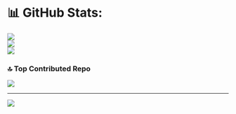 # 📊 GitHub Stats:
![](https://github-readme-stats.vercel.app/api?username=EmirhanTr3&theme=github_dark_dimmed&hide_border=false&include_all_commits=false&count_private=false)<br/>
![](https://nirzak-streak-stats.vercel.app/?user=EmirhanTr3&theme=github_dark_dimmed&hide_border=false)<br/>
![](https://github-readme-stats.vercel.app/api/top-langs/?username=EmirhanTr3&theme=github_dark_dimmed&hide_border=false&include_all_commits=false&count_private=false&layout=compact)

### 🔝 Top Contributed Repo
![](https://github-contributor-stats.vercel.app/api?username=EmirhanTr3&limit=5&theme=github_dark_dimmed&combine_all_yearly_contributions=true)

---
[![](https://visitcount.itsvg.in/api?id=EmirhanTr3&icon=0&color=0)](https://visitcount.itsvg.in)

<!-- Proudly created with GPRM ( https://gprm.itsvg.in ) -->
